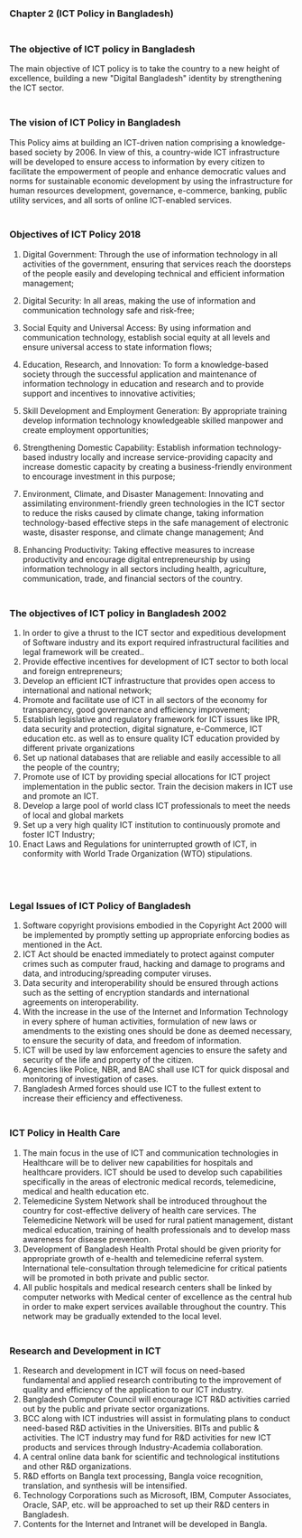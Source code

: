 ### Chapter 2 (ICT Policy in Bangladesh)

### **<br/>The objective of ICT policy in Bangladesh**

<p>The main objective of ICT policy is to take the country to a new height of excellence, building a new "Digital Bangladesh" identity by strengthening the ICT sector.<br/></p>

### **<br/>The vision of ICT Policy in Bangladesh**

<p>This Policy aims at building an ICT-driven nation comprising a knowledge-based society by 2006. In view of this, a country-wide ICT infrastructure will be developed to ensure access to information by every citizen to facilitate the empowerment of people and enhance democratic values and norms for sustainable economic development by using the infrastructure for human resources development, governance, e-commerce, banking, public utility services, and all sorts of online ICT-enabled services.<br/></p>

### **<br/>Objectives of ICT Policy 2018**

1. Digital Government:
Through the use of information technology in all activities of the government, ensuring that services reach the doorsteps of the people easily and developing technical and efficient information management;

2. Digital Security:
In all areas, making the use of information and communication technology safe and risk-free;

3. Social Equity and Universal Access:
By using information and communication technology, establish social equity at all levels and ensure universal access to state information flows;

4. Education, Research, and Innovation:
To form a knowledge-based society through the successful application and maintenance of information technology in education and research and to provide support and incentives to innovative activities;

5. Skill Development and Employment Generation:
By appropriate training develop information technology knowledgeable skilled manpower and create employment opportunities;

6. Strengthening Domestic Capability:
Establish information technology-based industry locally and increase service-providing capacity and increase domestic capacity by creating a business-friendly environment to encourage investment in this purpose;

7. Environment, Climate, and Disaster Management:
Innovating and assimilating environment-friendly green technologies in the ICT sector to reduce the risks caused by climate change, taking information technology-based effective steps in the safe management of electronic waste,   disaster response, and climate change management; And

8. Enhancing Productivity:
Taking effective measures to increase productivity and encourage digital entrepreneurship by using information technology in all sectors including health, agriculture, communication, trade, and financial sectors of the country.<br/>



### **<br/>The objectives of ICT policy in Bangladesh 2002**

1. In order to give a thrust to the ICT sector and expeditious development of Software
industry and its export required infrastructural facilities and legal framework will be created..
2. Provide effective incentives for development of ICT sector to both local and foreign
entrepreneurs;
3. Develop an efficient ICT infrastructure that provides open access to international and
national network;
4. Promote and facilitate use of ICT in all sectors of the economy for transparency, good
governance and efficiency improvement;
5. Establish legislative and regulatory framework for ICT issues like IPR, data security and protection, digital signature, e-Commerce, ICT education etc. as well as to ensure quality ICT education provided by different private organizations
6. Set up national databases that are reliable and easily accessible to all the people of the
country;
7. Promote use of ICT by providing special allocations for ICT project implementation in the
public sector. Train the decision makers in ICT use and promote an ICT.
8. Develop a large pool of world class ICT professionals to meet the needs of local and
global markets
9. Set up a very high quality ICT institution to continuously promote and foster ICT
Industry;
10. Enact Laws and Regulations for uninterrupted growth of ICT, in conformity with World
Trade Organization (WTO) stipulations.
<br/>

### **<br/>Legal Issues of ICT Policy of Bangladesh**
1. Software copyright provisions embodied in the Copyright Act 2000 will be implemented by
promptly setting up appropriate enforcing bodies as mentioned in the Act.
2. ICT Act should be enacted immediately to protect against computer crimes such as computer fraud,
 hacking and damage to programs and data, and introducing/spreading computer viruses.
3. Data security and interoperability should be ensured through actions such as the setting 
 of encryption standards and international agreements on interoperability.
4. With the increase in the use of the Internet and Information Technology in every sphere
 of human activities, formulation of new laws or amendments to the existing ones should
 be done as deemed necessary, to ensure the security of data, and freedom of information.
5. ICT will be used by law enforcement agencies to ensure the safety and security of the life and
 property of the citizen.
6. Agencies like Police, NBR, and BAC shall use ICT for quick disposal and monitoring
 of investigation of cases.
7. Bangladesh Armed forces should use ICT to the fullest extent to increase their efficiency and effectiveness.<br/>

### **<br/>ICT Policy in Health Care**
1. The main focus in the use of ICT and communication technologies in Healthcare will be to deliver new capabilities for hospitals
and healthcare providers. ICT should be used to develop such capabilities specifically in the areas of electronic medical records,
 telemedicine, medical and health education etc.
2. Telemedicine System Network shall be introduced throughout the country for cost-effective delivery of health care services.
The Telemedicine Network will be used for rural patient management, distant medical education, training of health professionals
 and to develop mass awareness for disease prevention.
3. Development of Bangladesh Health Protal should be given priority for appropriate growth of e-health and telemedicine referral system.
International tele-consultation through telemedicine for critical patients will be promoted in both private and public sector.
4. All public hospitals and medical research centers shall be linked by computer networks with Medical center of excellence as the central
hub in order to make expert services available throughout the country. This network may be gradually extended to the local level.<br/>

### **<br/>Research and Development in ICT**

1. Research and development in ICT will focus on need-based fundamental and applied research
contributing to the improvement of quality and efficiency of the application to our ICT industry.
2. Bangladesh Computer Council will encourage ICT R&D activities carried out by the public and
 private sector organizations.
3. BCC along with ICT industries will assist in formulating plans to conduct need-based R&D
 activities in the Universities. BITs and public & activities. The ICT industry may fund for
 R&D activities for new ICT products and services through Industry-Academia collaboration.
4. A central online data bank for scientific and technological institutions and other R&D
 organizations.
5. R&D efforts on Bangla text processing, Bangla voice recognition, translation, and synthesis
 will be intensified.
6. Technology Corporations such as Microsoft, IBM, Computer Associates, Oracle, SAP, etc. will
be approached to set up their R&D centers in Bangladesh.
7. Contents for the Internet and Intranet will be developed in Bangla.<br/>


